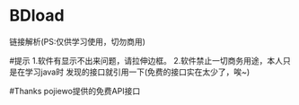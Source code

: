 # BDload
链接解析(PS:仅供学习使用，切勿商用)

#提示
1.软件有显示不出来问题，请拉伸边框。
2.软件禁止一切商务用途，本人只是在学习java时
发现的接口就引用一下(免费的接口实在太少了，唉~)

#Thanks
pojiewo提供的免费API接口
